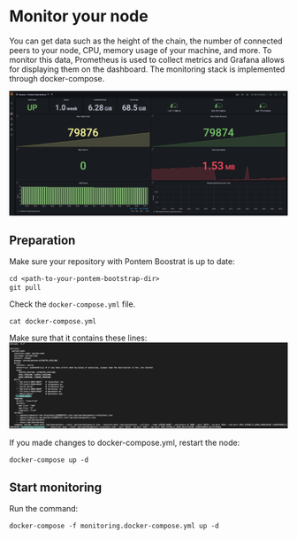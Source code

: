 # Monitor your node

You can get data such as the height of the chain, the number of connected peers to your node, CPU, memory usage of your machine, and more. To monitor this data, Prometheus is used to collect metrics and Grafana allows for displaying them on the dashboard. The monitoring stack is implemented through docker-compose.

![Grafana Dashboard](/assets/grafana_dashboard.png "Grafana Dashboard")

## Preparation

Make sure your repository with Pontem Boostrat is up to date:
```
cd <path-to-your-pontem-bootstrap-dir>
git pull
```
Check the `docker-compose.yml` file. 
```
cat docker-compose.yml
```
Make sure that it contains these lines: 
![docker-compose.yml](/assets/docker_compose.png "docker-compose.yml")

If you made changes to docker-compose.yml, restart the node:
```
docker-compose up -d
```

## Start monitoring

Run the command:
```
docker-compose -f monitoring.docker-compose.yml up -d
```
